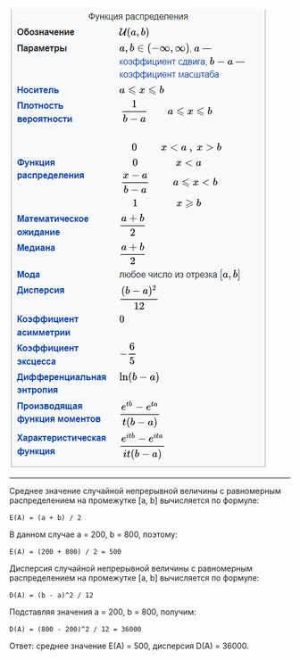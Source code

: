 ![image](distribution_function.png)

---

Среднее значение случайной непрерывной величины с равномерным распределением на промежутке [a, b] вычисляется по формуле:

```
E(A) = (a + b) / 2
```
В данном случае a = 200, b = 800, поэтому:

```
E(A) = (200 + 800) / 2 = 500
```
Дисперсия случайной непрерывной величины с равномерным распределением на промежутке [a, b] вычисляется по формуле:

```
D(A) = (b - a)^2 / 12
```
Подставляя значения a = 200, b = 800, получим:

```
D(A) = (800 - 200)^2 / 12 = 36000
```
Ответ: среднее значение E(A) = 500, дисперсия D(A) = 36000.